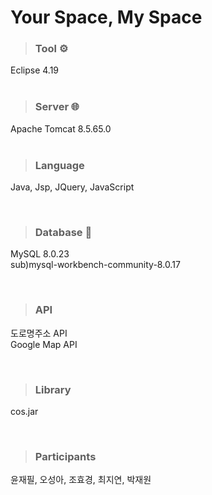 # Your Space, My Space

> ### Tool ⚙️ <br>
Eclipse 4.19 <br>
<br>

> ### Server 🌐 <br>
Apache Tomcat 8.5.65.0<br>
<br>

> ### Language<br>
Java, Jsp, JQuery, JavaScript<br>

<br>

> ### Database 📁<br>
MySQL 8.0.23<br>
sub)mysql-workbench-community-8.0.17<br>

<br>

> ### API<br>
도로명주소 API <br>
Google Map API <br>

<br>


> ### Library<br>
cos.jar<br>

<br>

> ### Participants<br>

윤재필, 오성아, 조효경, 최지연, 박재원<br>
<br>
